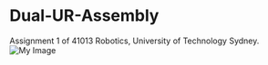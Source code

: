 # Dual-UR-Assembly
Assignment 1 of 41013 Robotics, University of Technology Sydney.
![My Image](Demo.jpg)
